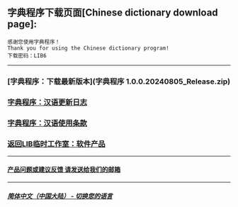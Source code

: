 ## 字典程序下载页面[Chinese dictionary download page]:

 ```
感谢您使用字典程序！
Thank you for using the Chinese dictionary program!
下载密码：LIB6
```

------------
### [字典程序：下载最新版本](字典程序 1.0.0.20240805_Release.zip)
### [字典程序：汉语更新日志](Chinese_dictionary_update)
### [字典程序：汉语使用条款](Chinese_dictionary_Service_Terms)
### [返回LIB临时工作室：软件产品](https://libps.github.io/zh/Software)
------------
#### [产品问题或建议反馈 请发送给我们的邮箱](mailto:LIB_Provisional_Studio@outlook.com)
------------
##### [简体中文（中国大陆） - 切换您的语言](https://libps.github.io/index)